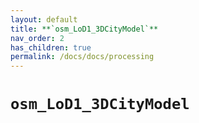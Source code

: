 ```yaml
---
layout: default
title: **`osm_LoD1_3DCityModel`**
nav_order: 2
has_children: true
permalink: /docs/docs/processing
---
```


#  `osm_LoD1_3DCityModel`
<!-- {: .no_toc }

 ## Table of contents
{: .no_toc .text-delta }

1. TOC
{:toc} 

--- -->
